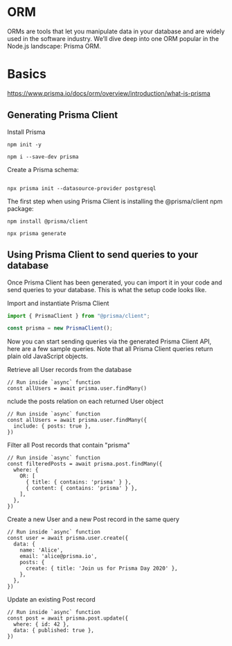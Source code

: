 # ORM

ORMs are tools that let you manipulate data in your database and are widely used in the software industry. We’ll dive deep into one ORM popular in the Node.js landscape: Prisma ORM.

# Basics

https://www.prisma.io/docs/orm/overview/introduction/what-is-prisma

## Generating Prisma Client

Install Prisma

``` npm
npm init -y

npm i --save-dev prisma
```

Create a Prisma schema:

``` npx

npx prisma init --datasource-provider postgresql
```

The first step when using Prisma Client is installing the @prisma/client npm package:


```npm
npm install @prisma/client
```

``` prisma
npx prisma generate
```

## Using Prisma Client to send queries to your database

Once Prisma Client has been generated, you can import it in your code and send queries to your database. This is what the setup code looks like.

Import and instantiate Prisma Client

```js
import { PrismaClient } from "@prisma/client";

const prisma = new PrismaClient();
```

Now you can start sending queries via the generated Prisma Client API, here are a few sample queries. Note that all Prisma Client queries return plain old JavaScript objects.

Retrieve all User records from the database

```prisma
// Run inside `async` function
const allUsers = await prisma.user.findMany()
```

nclude the posts relation on each returned User object

```prisma
// Run inside `async` function
const allUsers = await prisma.user.findMany({
  include: { posts: true },
})
```

Filter all Post records that contain "prisma"

```prisma
// Run inside `async` function
const filteredPosts = await prisma.post.findMany({
  where: {
    OR: [
      { title: { contains: 'prisma' } },
      { content: { contains: 'prisma' } },
    ],
  },
})
```

Create a new User and a new Post record in the same query

```prisma
// Run inside `async` function
const user = await prisma.user.create({
  data: {
    name: 'Alice',
    email: 'alice@prisma.io',
    posts: {
      create: { title: 'Join us for Prisma Day 2020' },
    },
  },
})
```

Update an existing Post record

```prisma
// Run inside `async` function
const post = await prisma.post.update({
  where: { id: 42 },
  data: { published: true },
})
```
